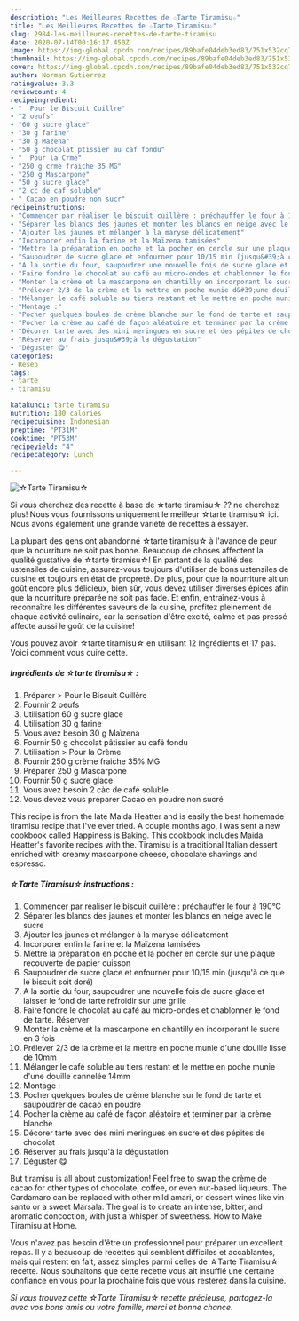 ```yaml
---
description: "Les Meilleures Recettes de ☆Tarte Tiramisu☆"
title: "Les Meilleures Recettes de ☆Tarte Tiramisu☆"
slug: 2984-les-meilleures-recettes-de-tarte-tiramisu
date: 2020-07-14T00:16:17.450Z
image: https://img-global.cpcdn.com/recipes/89bafe04deb3ed83/751x532cq70/☆tarte-tiramisu☆-photo-principale-de-la-recette.jpg
thumbnail: https://img-global.cpcdn.com/recipes/89bafe04deb3ed83/751x532cq70/☆tarte-tiramisu☆-photo-principale-de-la-recette.jpg
cover: https://img-global.cpcdn.com/recipes/89bafe04deb3ed83/751x532cq70/☆tarte-tiramisu☆-photo-principale-de-la-recette.jpg
author: Norman Gutierrez
ratingvalue: 3.3
reviewcount: 4
recipeingredient:
- "  Pour le Biscuit Cuillre"
- "2 oeufs"
- "60 g sucre glace"
- "30 g farine"
- "30 g Mazena"
- "50 g chocolat ptissier au caf fondu"
- "  Pour la Crme"
- "250 g crme fraiche 35 MG"
- "250 g Mascarpone"
- "50 g sucre glace"
- "2 cc de caf soluble"
- " Cacao en poudre non sucr"
recipeinstructions:
- "Commencer par réaliser le biscuit cuillère : préchauffer le four à 190°C"
- "Séparer les blancs des jaunes et monter les blancs en neige avec le sucre"
- "Ajouter les jaunes et mélanger à la maryse délicatement"
- "Incorporer enfin la farine et la Maïzena tamisées"
- "Mettre la préparation en poche et la pocher en cercle sur une plaque recouverte de papier cuisson"
- "Saupoudrer de sucre glace et enfourner pour 10/15 min (jusqu&#39;à ce que le biscuit soit doré)"
- "A la sortie du four, saupoudrer une nouvelle fois de sucre glace et laisser le fond de tarte refroidir sur une grille"
- "Faire fondre le chocolat au café au micro-ondes et chablonner le fond de tarte. Réserver"
- "Monter la crème et la mascarpone en chantilly en incorporant le sucre en 3 fois"
- "Prélever 2/3 de la crème et la mettre en poche munie d&#39;une douille lisse de 10mm"
- "Mélanger le café soluble au tiers restant et le mettre en poche munie d&#39;une douille cannelée 14mm"
- "Montage :"
- "Pocher quelques boules de crème blanche sur le fond de tarte et saupoudrer de cacao en poudre"
- "Pocher la crème au café de façon aléatoire et terminer par la crème blanche"
- "Décorer tarte avec des mini meringues en sucre et des pépites de chocolat"
- "Réserver au frais jusqu&#39;à la dégustation"
- "Déguster 😋"
categories:
- Resep
tags:
- tarte
- tiramisu

katakunci: tarte tiramisu 
nutrition: 180 calories
recipecuisine: Indonesian
preptime: "PT31M"
cooktime: "PT53M"
recipeyield: "4"
recipecategory: Lunch

---
```



![☆Tarte Tiramisu☆](https://img-global.cpcdn.com/recipes/89bafe04deb3ed83/751x532cq70/☆tarte-tiramisu☆-photo-principale-de-la-recette.jpg)

Si vous cherchez des recette à base de ☆tarte tiramisu☆ ?? ne cherchez plus! Nous vous fournissons uniquement le meilleur ☆tarte tiramisu☆ ici. Nous avons également une grande variété de recettes à essayer.

La plupart des gens ont abandonné ☆tarte tiramisu☆ à l'avance de peur que la nourriture ne soit pas bonne. Beaucoup de choses affectent la qualité gustative de ☆tarte tiramisu☆! En partant de la qualité des ustensiles de cuisine, assurez-vous toujours d'utiliser de bons ustensiles de cuisine et toujours en état de propreté. De plus, pour que la nourriture ait un goût encore plus délicieux, bien sûr, vous devez utiliser diverses épices afin que la nourriture préparée ne soit pas fade. Et enfin, entraînez-vous à reconnaître les différentes saveurs de la cuisine, profitez pleinement de chaque activité culinaire, car la sensation d'être excité, calme et pas pressé affecte aussi le goût de la cuisine!

<!--inarticleads1-->

Vous pouvez avoir ☆tarte tiramisu☆ en utilisant 12 Ingrédients et 17 pas. Voici comment vous cuire cette.

##### Ingrédients de ☆tarte tiramisu☆ :

1. Préparer  &gt; Pour le Biscuit Cuillère
1. Fournir 2 oeufs
1. Utilisation 60 g sucre glace
1. Utilisation 30 g farine
1. Vous avez besoin 30 g Maïzena
1. Fournir 50 g chocolat pâtissier au café fondu
1. Utilisation  &gt; Pour la Crème
1. Fournir 250 g crème fraiche 35% MG
1. Préparer 250 g Mascarpone
1. Fournir 50 g sucre glace
1. Vous avez besoin 2 càc de café soluble
1. Vous devez vous préparer  Cacao en poudre non sucré


This recipe is from the late Maida Heatter and is easily the best homemade tiramisu recipe that I&#39;ve ever tried. A couple months ago, I was sent a new cookbook called Happiness is Baking. This cookbook includes Maida Heatter&#39;s favorite recipes with the. Tiramisu is a traditional Italian dessert enriched with creamy mascarpone cheese, chocolate shavings and espresso. 

<!--inarticleads2-->

##### ☆Tarte Tiramisu☆ instructions :

1. Commencer par réaliser le biscuit cuillère : préchauffer le four à 190°C
1. Séparer les blancs des jaunes et monter les blancs en neige avec le sucre
1. Ajouter les jaunes et mélanger à la maryse délicatement
1. Incorporer enfin la farine et la Maïzena tamisées
1. Mettre la préparation en poche et la pocher en cercle sur une plaque recouverte de papier cuisson
1. Saupoudrer de sucre glace et enfourner pour 10/15 min (jusqu&#39;à ce que le biscuit soit doré)
1. A la sortie du four, saupoudrer une nouvelle fois de sucre glace et laisser le fond de tarte refroidir sur une grille
1. Faire fondre le chocolat au café au micro-ondes et chablonner le fond de tarte. Réserver
1. Monter la crème et la mascarpone en chantilly en incorporant le sucre en 3 fois
1. Prélever 2/3 de la crème et la mettre en poche munie d&#39;une douille lisse de 10mm
1. Mélanger le café soluble au tiers restant et le mettre en poche munie d&#39;une douille cannelée 14mm
1. Montage :
1. Pocher quelques boules de crème blanche sur le fond de tarte et saupoudrer de cacao en poudre
1. Pocher la crème au café de façon aléatoire et terminer par la crème blanche
1. Décorer tarte avec des mini meringues en sucre et des pépites de chocolat
1. Réserver au frais jusqu&#39;à la dégustation
1. Déguster 😋


But tiramisu is all about customization! Feel free to swap the crème de cacao for other types of chocolate, coffee, or even nut-based liqueurs. The Cardamaro can be replaced with other mild amari, or dessert wines like vin santo or a sweet Marsala. The goal is to create an intense, bitter, and aromatic concoction, with just a whisper of sweetness. How to Make Tiramisu at Home. 

<!--inarticleads1-->

<p>
Vous n'avez pas besoin d'être un professionnel pour préparer un excellent repas. Il y a beaucoup de recettes qui semblent difficiles et accablantes, mais qui restent en fait, assez simples parmi celles de ☆Tarte Tiramisu☆ recette. Nous souhaitons que cette recette vous ait insufflé une certaine confiance en vous pour la prochaine fois que vous resterez dans la cuisine.
</p>

<p>
<i>Si vous trouvez cette ☆Tarte Tiramisu☆ recette précieuse, partagez-la avec vos bons amis ou votre famille, merci et bonne chance.</i>
</p>
